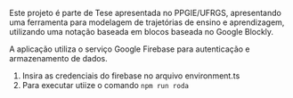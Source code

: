 Este projeto é parte de Tese apresentada no PPGIE/UFRGS, apresentando uma ferramenta para modelagem de trajetórias de ensino e aprendizagem, utilizando uma notação baseada em blocos baseada no Google Blockly.


A aplicação utiliza o serviço Google Firebase para autenticação e armazenamento de dados. 

1. Insira as credenciais do firebase no arquivo environment.ts
2. Para executar utiize o comando `npm run roda`

